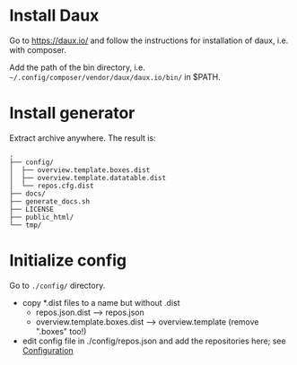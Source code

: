 # Install Daux #

Go to <https://daux.io/> and follow the instructions for installation of daux, i.e. with composer.

Add the path of the bin directory, i.e. `~/.config/composer/vendor/daux/daux.io/bin/` in $PATH.

# Install generator #

Extract archive anywhere. The result is:

```text
.
├── config/
│  ├── overview.template.boxes.dist
│  ├── overview.template.datatable.dist
│  └── repos.cfg.dist
├── docs/
├── generate_docs.sh
├── LICENSE
├── public_html/
└── tmp/
```

# Initialize config #

Go to `./config/` directory.

* copy *.dist files to a name but without .dist
  * repos.json.dist --> repos.json
  * overview.template.boxes.dist --> overview.template (remove ".boxes" too!)
* edit config file in ./config/repos.json and add the repositories here; see [Configuration](30_Configuration.md)


